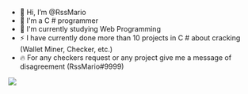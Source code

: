- 👋 Hi, I’m @RssMario
- 👀 I'm a C # programmer
- 🌱 I'm currently studying Web Programming
- ⚡ I have currently done more than 10 projects in C # about cracking (Wallet Miner, Checker, etc.)
- 🔥 For any checkers request or any project give me a message of disagreement (RssMario#9999)

<img src="https://github-readme-stats.vercel.app/api?username=RssMario&&show_icons=true&title_color=ffffff&icon_color=bb2acf&text_color=ffffff&bg_color=151515">
<!---
RssMario/RssMario is a ✨ special ✨ repository because its `README.md` (this file) appears on your GitHub profile.
You can click the Preview link to take a look at your changes.
--->
